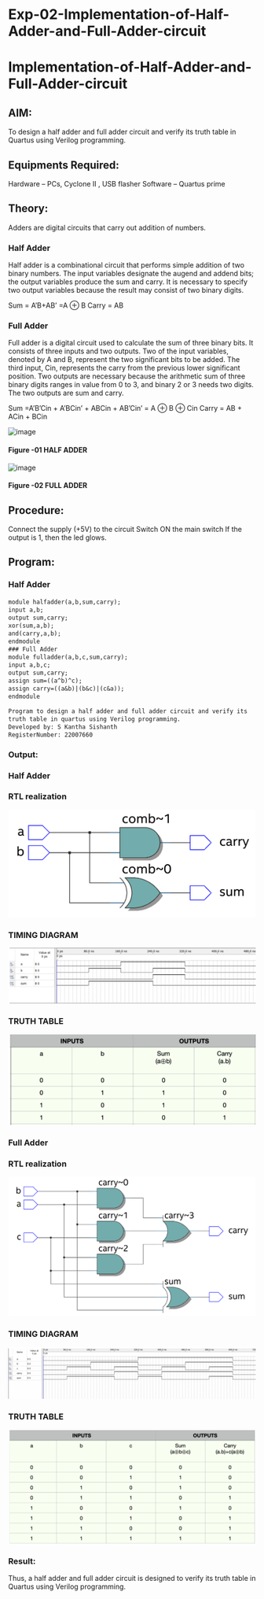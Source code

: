 # Exp-02-Implementation-of-Half-Adder-and-Full-Adder-circuit

# Implementation-of-Half-Adder-and-Full-Adder-circuit
## AIM:
To design a half adder and full adder circuit and verify its truth table in Quartus using Verilog programming.

## Equipments Required:
Hardware – PCs, Cyclone II , USB flasher
Software – Quartus prime
## Theory:
Adders are digital circuits that carry out addition of numbers.

### Half Adder
Half adder is a combinational circuit that performs simple addition of two binary numbers. The input variables designate the augend and addend bits; the output variables produce the sum and carry. It is necessary to specify two output variables because the result may consist of two binary digits.

Sum = A’B+AB’ =A ⊕ B Carry = AB

### Full Adder
Full adder is a digital circuit used to calculate the sum of three binary bits. It consists of three inputs and two outputs. Two of the input variables, denoted by A and B, represent the two significant bits to be added. The third input, Cin, represents the carry from the previous lower significant position. Two outputs are necessary because the arithmetic sum of three binary digits ranges in value from 0 to 3, and binary 2 or 3 needs two digits. The two outputs are sum and carry.

Sum =A’B’Cin + A’BCin’ + ABCin + AB’Cin’ = A ⊕ B ⊕ Cin Carry = AB + ACin + BCin

 ![image](https://user-images.githubusercontent.com/36288975/163552156-a13e5a56-c638-4110-97d9-8896907c8d25.png)

#### Figure -01 HALF ADDER 


![image](https://user-images.githubusercontent.com/36288975/163552057-b3547877-6d07-45b4-b7e0-bcfebfad9e1d.png)

#### Figure -02 FULL ADDER 

## Procedure:

Connect the supply (+5V) to the circuit
Switch ON the main switch
If the output is 1, then the led glows.
## Program:
### Half Adder 
```
module halfadder(a,b,sum,carry);
input a,b;
output sum,carry;
xor(sum,a,b);
and(carry,a,b);
endmodule
### Full Adder 
module fulladder(a,b,c,sum,carry);
input a,b,c;
output sum,carry;
assign sum=((a^b)^c);
assign carry=((a&b)|(b&c)|(c&a));
endmodule
```
```
Program to design a half adder and full adder circuit and verify its truth table in quartus using Verilog programming.
Developed by: S Kantha Sishanth
RegisterNumber: 22007660 
```
### Output:
### Half Adder
### RTL realization
![Half Adder](https://github.com/Skanthasishanth/Exp-02-Implementation-of-Half-Adder-and-Full-Adder-circuit/blob/main/Half%20Adder.png)

### TIMING DIAGRAM
![Timing Diagram HA](https://github.com/Skanthasishanth/Exp-02-Implementation-of-Half-Adder-and-Full-Adder-circuit/blob/main/Timing%20Diagram%20HA.png)
### TRUTH TABLE 
![Truth Table HA](https://github.com/Skanthasishanth/Exp-02-Implementation-of-Half-Adder-and-Full-Adder-circuit/blob/main/Truth%20Table%20HA.png)
### Full Adder
### RTL realization
![Full Adder](https://github.com/Skanthasishanth/Exp-02-Implementation-of-Half-Adder-and-Full-Adder-circuit/blob/main/Full%20Adder.png)
### TIMING DIAGRAM
![Timing Diagram FA](https://github.com/Skanthasishanth/Exp-02-Implementation-of-Half-Adder-and-Full-Adder-circuit/blob/main/Timing%20Diagram%20FA.png)
### TRUTH TABLE
![Truth Table FA](https://github.com/Skanthasishanth/Exp-02-Implementation-of-Half-Adder-and-Full-Adder-circuit/blob/main/Truth%20Table%20FA.png)
### Result:
Thus, a half adder and full adder circuit is designed to verify its truth table in Quartus using Verilog programming.
